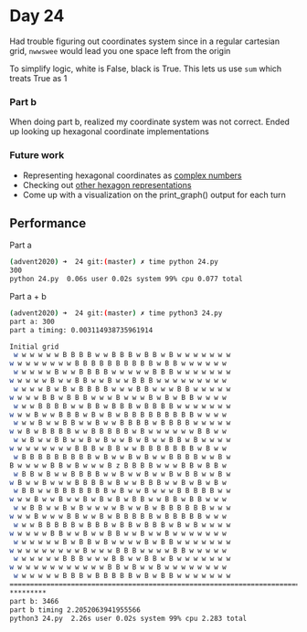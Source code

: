 # Day 24
Had trouble figuring out coordinates system since in a regular cartesian grid, `nwwswee` would lead you one space left from the origin

To simplify logic, white is False, black is True. This lets us use `sum` which treats True as 1

### Part b
When doing part b, realized my coordinate system was not correct. Ended up looking up hexagonal coordinate implementations

### Future work
* Representing hexagonal coordinates as [complex numbers](https://www.reddit.com/r/adventofcode/comments/kja2qt/2020_day_24_complex_numbers_and_eval_ftw/)
* Checking out [other hexagon representations](https://www.redblobgames.com/grids/hexagons/#coordinates-offset)
* Come up with a visualization on the print_graph() output for each turn

## Performance
Part a
```bash
(advent2020) ➜  24 git:(master) ✗ time python 24.py
300
python 24.py  0.06s user 0.02s system 99% cpu 0.077 total
```

Part a + b
```bash
(advent2020) ➜  24 git:(master) ✗ time python3 24.py
part a: 300
part a timing: 0.003114938735961914

Initial grid
 w w w w w w B B B B w w B B B w B B w B w w w w w w w 
w w w w w w w w B B B B B B B B B B w B B w w w w w w 
 w w w w w B w w B B B B w w w w w B B B w w w w w w w 
w w w w w B w w B B w w B w w B B B w w w w w w w w w 
 w w w w B w B w B B B B w w w B B w w w B B w w w w w 
w w w w B B w B B B w w w B w w w B w B w B B w w w w 
 w w w B B B B w w B B w B B B w B B B B w w w w w w w 
w w w B w w B B B w B w B w B B B B B B B B B w w w w 
 w w w B w w B B w w B w w B B B B w B B B B w w w w w 
w w B w B B B B w w B B B B B w B w w w w w w B B w w 
 w w B w w B B w w B w B w w B w B w w B B w B w w w w 
w w w w w w w w B B B w B B w w B B B B B B B w B w w 
 w B B B B B B B B B w B w w B w B w w B B B B w w B w 
B w w w w B B w B w w w B z B B B B w w w B B w B B w 
 w B B w B w w B B B B w w B w w B w w B w B B w w B w 
w B w w B w w w B B B B w B w w B B B w w B w B w B w 
 w B B w w B B B B B B B w B w w B w w w B B B B B w w 
w w w B w w B w w B w B w B w B B w w B B w B B w w w 
 w w B B w w B w B w w w w B w w B w B B B B B B w w w 
w w w B w w w B B w w B w B B B B B w B B B B B w w w 
 w w w B B B B B w B B B w B B w B B B w B w B w w w w 
w w w w w B B w w B w w B B w w B w w B w w w w w w w 
 w w w w w w B w B B w B w w w w B w B B w w w w w w w 
w w w w w w w w w B w w w B B B w w w w B B w w w w w 
 w w w w w w B B B w w w B B w w B B w B w w w w w w w 
w w w w w w w w w w w w B B w B w w B w w w w w w w w 
 w w w w w w B B B w B B B B B w B w B B w w w w w w w 
================================================================================
*********
part b: 3466
part b timing 2.2052063941955566
python3 24.py  2.26s user 0.02s system 99% cpu 2.283 total
```
